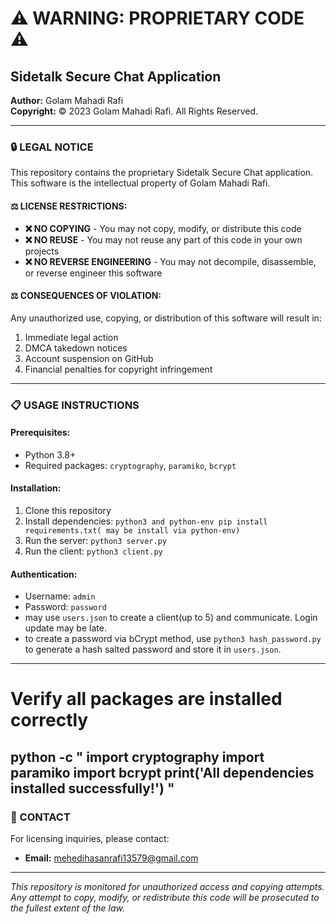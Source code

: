 # ⚠️ WARNING: PROPRIETARY CODE ⚠️

## Sidetalk Secure Chat Application

**Author:** Golam Mahadi Rafi  
**Copyright:** © 2023 Golam Mahadi Rafi. All Rights Reserved.

---

### 🔒 LEGAL NOTICE

This repository contains the proprietary Sidetalk Secure Chat application. 
This software is the intellectual property of Golam Mahadi Rafi.

#### ⚖️ LICENSE RESTRICTIONS:
- **❌ NO COPYING** - You may not copy, modify, or distribute this code
- **❌ NO REUSE** - You may not reuse any part of this code in your own projects
- **❌ NO REVERSE ENGINEERING** - You may not decompile, disassemble, or reverse engineer this software

#### ⚖️ CONSEQUENCES OF VIOLATION:
Any unauthorized use, copying, or distribution of this software will result in:
1. Immediate legal action
2. DMCA takedown notices
3. Account suspension on GitHub
4. Financial penalties for copyright infringement

---



### 📋 USAGE INSTRUCTIONS

#### Prerequisites:
- Python 3.8+
- Required packages: `cryptography`, `paramiko`, `bcrypt`

#### Installation:
1. Clone this repository
2. Install dependencies: `python3 and python-env
                          pip install requirements.txt( may be install via python-env)`
3. Run the server: `python3 server.py`
4. Run the client: `python3 client.py`

#### Authentication:
- Username: `admin`
- Password: `password`
- may use `users.json` to create a client(up to 5) and communicate. Login update may be late.
- to create a password via bCrypt method, use `python3 hash_password.py` to generate a hash salted password and store it in `users.json`.
---
# Verify all packages are installed correctly
python -c "
import cryptography
import paramiko
import bcrypt
print('All dependencies installed successfully!')
"
---
### 📧 CONTACT

For licensing inquiries, please contact:
- **Email:** mehedihasanrafi13579@gmail.com

---

*This repository is monitored for unauthorized access and copying attempts.*
*Any attempt to copy, modify, or redistribute this code will be prosecuted to the fullest extent of the law.*
